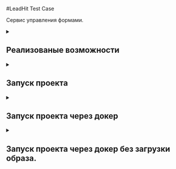 #LeadHit Test Case

Сервис управления формами.

<details><summary><h2>Реализованые возможности</h2></summary>
- Добавление новой формы в базу данных.
- Получение одной соответствующей запросу формы.
- Получение списка форм соответствующих запросу.
</details>

<details><summary><h2>Запуск проекта</h2></summary>
1. Клонируйте репозиторий, создайте виртуальное окружение и активируйте его.

2. Установите poetry:
```bash
pip install poetry
```
3. Установите зависимости:
```bash
poetry install
```
Можно использовать ключ "--only main", если не нужно запускать тесты или линтеры.

4. Создайте .env файл с данными для подключения к бд:
```
MONGO_INITDB_ROOT_USERNAME = mongo_user
MONGO_INITDB_ROOT_PASSWORD = secret_password
```
5. Все настройки приложения находятся в файле src/config/config.yaml. В этом файле нужно указать хост и порт базы данных (MongoDB).

6. Базу данных можно запустить в контейнере:
```bash
docker compose -f .\docker-compose-dev.yaml up -d
```
7. Запустите приложение:
```bash
export PYTHONPATH=src/
```
```bash
uvicorn src.app.main:app --reload
```
Либо используйте:
```bash
python main.py
```

Документация будет доступна по адресу: http://127.0.0.1:8000/docs
</details>

<details><summary><h2>Запуск проекта через докер</h2></summary>

1. Создайте .env файл с данными для подключения к бд:
```
MONGO_INITDB_ROOT_USERNAME = mongo_user
MONGO_INITDB_ROOT_PASSWORD = secret_password
```
2. Скопируйте файл docker-compose-prod.yaml в директорию с .env файлом.

3. Выполните команду:
```bash
docker compose -f .\docker-compose-prod.yaml up -d
```

Документация будет доступна по адресу: http://127.0.0.1:8000/docs
</details>

<details><summary><h2>Запуск проекта через докер без загрузки образа.</h2></summary>
1. Клонируйте репозиторий, создайте виртуальное окружение и активируйте его.

2. Создайте .env файл с данными для подключения к бд:
```
MONGO_INITDB_ROOT_USERNAME = mongo_user
MONGO_INITDB_ROOT_PASSWORD = secret_password
```
3. Все настройки приложения находятся в файле src/config/config.yaml. Измените значение db_hostname на "db".

4. Запустите приложение:
```bash
docker compose up -d
```
